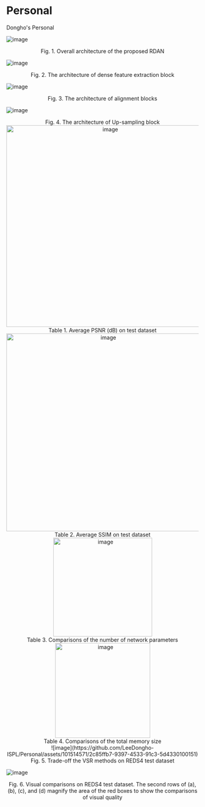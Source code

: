 # Personal
Dongho's Personal


![image](https://github.com/LeeDongho-ISPL/Personal/assets/101514571/645cd55a-e285-4813-a2db-11a14b5ebb38)
 <div align="center"> Fig. 1. Overall architecture of the proposed RDAN </div>

![image](https://github.com/LeeDongho-ISPL/Personal/assets/101514571/175ab437-be1c-4c01-8bdd-8ea9a59437cd)
<div align="center"> Fig. 2. The architecture of dense feature extraction block </div>

![image](https://github.com/LeeDongho-ISPL/Personal/assets/101514571/6ba26d63-fef6-4d4e-9271-3afdc2e718a4)
<div align="center"> Fig. 3. The architecture of alignment blocks </div>

![image](https://github.com/LeeDongho-ISPL/Personal/assets/101514571/4081fb90-1792-44ee-9a20-77d438ea069a)
<div align="center"> Fig. 4. The architecture of Up-sampling block </div>

<div align="center"><img width="529" alt="image" src="https://github.com/LeeDongho-ISPL/Personal/assets/101514571/c2e99ca4-b84e-4461-923c-298369c67da9"></div>
<div align="center"> Table 1. Average PSNR (dB) on test dataset </div>

<div align="center"><img width="519" alt="image" src="https://github.com/LeeDongho-ISPL/Personal/assets/101514571/37030fc2-c5a9-4d9a-a2f3-84728f6f11dd"></div>
<div align="center"> Table 2. Average SSIM on test dataset </div>

<div align="center"><img width="259" alt="image" src="https://github.com/LeeDongho-ISPL/Personal/assets/101514571/d101a40e-d7f7-4290-854a-3d69a11634dd"></div>
<div align="center"> Table 3. Comparisons of the number of network parameters </div>

<div align="center"><img width="249" alt="image" src="https://github.com/LeeDongho-ISPL/Personal/assets/101514571/5dbb1b42-8afc-452a-9e88-8fb44335a1a0"></div>
<div align="center"> Table 4. Comparisons of the total memory size </div>

<div align="center">![image](https://github.com/LeeDongho-ISPL/Personal/assets/101514571/2c85ffb7-9397-4533-91c3-5d4330100151)</div>
<div align="center"> Fig. 5. Trade-off the VSR methods on REDS4 test dataset </div>

![image](https://github.com/LeeDongho-ISPL/Personal/assets/101514571/827a0898-b7df-4076-b36a-e290e0809b63)
<div align="center"> Fig. 6. Visual comparisons on REDS4 test dataset. The second rows of (a), (b), (c), and (d) magnify the area of
the red boxes to show the comparisons of visual quality </div>

